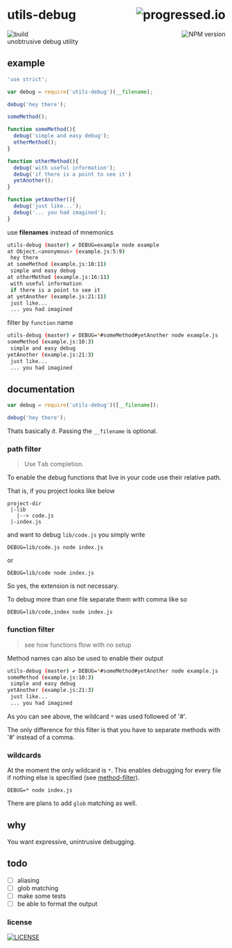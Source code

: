 # utils-debug [<img alt="progressed.io" src="http://progressed.io/bar/75" align="right"/>](https://github.com/fehmicansaglam/progressed.io)

[<img alt="build" src="http://img.shields.io/travis/stringparser/utils-debug/master.svg?style=flat-square" align="left"/>](https://travis-ci.org/stringparser/utils-debug/builds)
[<img alt="NPM version" src="http://img.shields.io/npm/v/utils-debug.svg?style=flat-square" align="right"/>](http://www.npmjs.org/package/utils-debug)

<br>
unobtrusive debug utility

## example

```js
'use strict';

var debug = require('utils-debug')(__filename);

debug('hey there');

someMethod();

function someMethod(){
  debug('simple and easy debug');
  otherMethod();
}

function otherMethod(){
  debug('with useful information');
  debug('if there is a point to see it')
  yetAnother();
}

function yetAnother(){
  debug('just like...');
  debug('... you had imagined');
}
```

use **filenames** instead of mnemonics

```sh
utils-debug (master) ✔ DEBUG=example node example
at Object.<anonymous> (example.js:5:9)
 hey there
at someMethod (example.js:10:11)
 simple and easy debug
at otherMethod (example.js:16:11)
 with useful information
 if there is a point to see it
at yetAnother (example.js:21:11)
 just like...
 ... you had imagined
```

filter by `function` name

```sh
utils-debug (master) ✔ DEBUG=*#someMethod#yetAnother node example.js
someMethod (example.js:10:3)
 simple and easy debug
yetAnother (example.js:21:3)
 just like...
 ... you had imagined
```

## documentation

```js
var debug = require('utils-debug')([__filename]);

debug('hey there');
```

Thats basically *it*. Passing the `__filename` is optional.

### path filter
> Use <kbd>Tab</kbd> completion.

To enable the debug functions that live in your code use their relative path. 

That is, if you project looks like below

```
project-dir
 |-lib
   |--> code.js
 |-index.js
```

and want to debug `lib/code.js` you simply write

    DEBUG=lib/code.js node index.js

or

    DEBUG=lib/code node index.js 

So yes, the extension is not necessary.

To debug more than one file separate them with comma like so

    DEBUG=lib/code,index node index.js

### function filter
> see how functions flow with no setup

Method names can also be used to enable their output

```sh
utils-debug (master) ✔ DEBUG=*#someMethod#yetAnother node example.js
someMethod (example.js:10:3)
 simple and easy debug
yetAnother (example.js:21:3)
 just like...
 ... you had imagined
```

As you can see above, the wildcard `*` was used followed of '#<function-name>'.

The only difference for this filter is that you have to separate methods with '#' instead of a comma.

### wildcards

At the moment the only wildcard is `*`. This enables debugging for every file if nothing else is specified (see [method-filter](#function-filter)).

    DEBUG=* node index.js 

There are plans to add `glob` matching as well.

## why

You want expressive, unintrusive debugging.

## todo

 - [ ] aliasing
 - [ ] glob matching
 - [ ] make some tests
 - [ ] be able to format the output

### license

[<img alt="LICENSE" src="http://img.shields.io/npm/l/utils-debug.svg?style=flat-square"/>](http://opensource.org/licenses/MIT)
